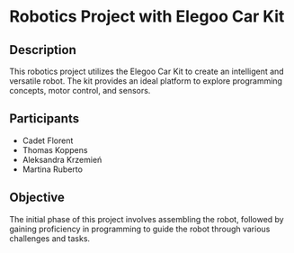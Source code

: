 # Robotics Project with Elegoo Car Kit

## Description

This robotics project utilizes the Elegoo Car Kit to create an intelligent and versatile robot. The kit provides an ideal platform to explore programming concepts, motor control, and sensors.

## Participants

- Cadet Florent
- Thomas Koppens
- Aleksandra Krzemień
- Martina Ruberto

## Objective

The initial phase of this project involves assembling the robot, followed by gaining proficiency in programming to guide the robot through various challenges and tasks.
